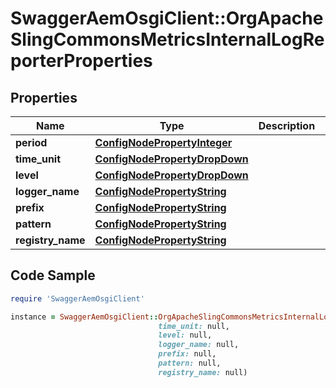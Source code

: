 # SwaggerAemOsgiClient::OrgApacheSlingCommonsMetricsInternalLogReporterProperties

## Properties

Name | Type | Description | Notes
------------ | ------------- | ------------- | -------------
**period** | [**ConfigNodePropertyInteger**](ConfigNodePropertyInteger.md) |  | [optional] 
**time_unit** | [**ConfigNodePropertyDropDown**](ConfigNodePropertyDropDown.md) |  | [optional] 
**level** | [**ConfigNodePropertyDropDown**](ConfigNodePropertyDropDown.md) |  | [optional] 
**logger_name** | [**ConfigNodePropertyString**](ConfigNodePropertyString.md) |  | [optional] 
**prefix** | [**ConfigNodePropertyString**](ConfigNodePropertyString.md) |  | [optional] 
**pattern** | [**ConfigNodePropertyString**](ConfigNodePropertyString.md) |  | [optional] 
**registry_name** | [**ConfigNodePropertyString**](ConfigNodePropertyString.md) |  | [optional] 

## Code Sample

```ruby
require 'SwaggerAemOsgiClient'

instance = SwaggerAemOsgiClient::OrgApacheSlingCommonsMetricsInternalLogReporterProperties.new(period: null,
                                 time_unit: null,
                                 level: null,
                                 logger_name: null,
                                 prefix: null,
                                 pattern: null,
                                 registry_name: null)
```


